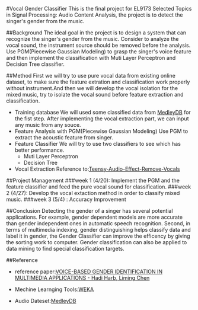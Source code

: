#Vocal Gender Classifier
This is the final project for EL9173 Selected Topics in Signal Processing: Audio Content Analysis, the project is to detect the singer's gender from the music.

##Background
The ideal goal in the project is to design a system that can recognize the singer's gender from the music. Consider to analyze the vocal sound, the instrument source should be removed before the analysis. Use PGM(Piecewise Gaussian Modeling) to grasp the singer's voice feature and then implement the classification with Muti Layer Perceptron and Decision Tree classifier. 


##Method
First we will try to use pure vocal data from existing online dataset, to make sure the feature extration and classification work properly without instrument.And then we will develop the vocal isolation for the mixed music, try to isolate the vocal sound before feature extraction and classification.

* Training database
We will used some classified data from [MedleyDB](http://medleydb.weebly.com) for the fist step. After implementing the vocal extraction part, we can input any music from any souce.
* Feature Analysis with PGM(Piecewise Gaussian Modeling)
Use PGM to extract the acoustic feature from singer.
* Feature Classifier
We will try to use two classifiers to see which has better performance. 
  * Muti Layer Perceptron
  * Decision Tree
* Vocal Extraction
Reference to:[Teensy-Audio-Effect-Remove-Vocals](https://github.com/FrankBoesing/Teensy-Audio-Effect-Remove-Vocals)

##Project Management
###week 1 (4/20): 
Implement the PGM and the feature classifier and feed the pure vocal sound for classification.
###week 2 (4/27):
Develop the vocal extaction method in order to classify mixed music.
###week 3 (5/4) :
Accuracy Improvement

##Conclusion
Detecting the gender of a singer has several potential applications. For example, gender dependent models are more accurate than gender independent ones in automatic speech recognition. Second, in terms of multimedia indexing, gender distinguishing helps classify data and label it in gender, the Gender Classifier can improve the efficency by giving the sorting work to computer. Gender classification can also be applied to data mining to find special classification targets.

##Reference
* reference paper:[VOICE-BASED GENDER IDENTIFICATION IN MULTIMEDIA APPLICATIONS - Hadi Harb, Liming Chen](https://pdfs.semanticscholar.org/35d6/b269c99d0c7a27641a7489c4f13ecd8d5181.pdf)

* Mechine Learnging Tools:[WEKA](http://www.cs.waikato.ac.nz/ml/index.html)

* Audio Dateset:[MedleyDB](http://medleydb.weebly.com/)

